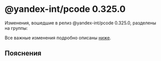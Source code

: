 # @yandex-int/pcode 0.325.0

<!-- ЧЕЛОВЕЧЕСКОЕ ВСТУПЛЕНИЕ -->

Изменения, вошедшие в релиз @yandex-int/pcode 0.325.0, разделены на группы:

Все важные изменения подробно описаны [ниже](#Пояснения).

## Пояснения

